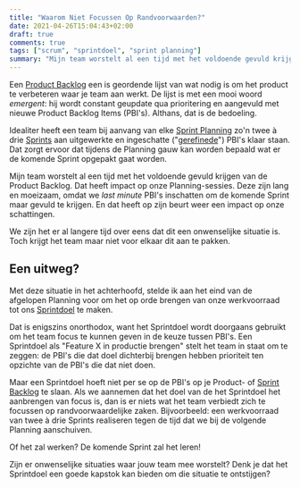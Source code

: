 ```yaml
---
title: "Waarom Niet Focussen Op Randvoorwaarden?"
date: 2021-04-26T15:04:43+02:00
draft: true
comments: true
tags: ["scrum", "sprintdoel", "sprint planning"]
summary: "Mijn team worstelt al een tijd met het voldoende gevuld krijgen van de Product Backlog. Dat heeft impact op onze Planning-sessies. Deze zijn lang en moeizaam, omdat we *last minute* PBI's inschatten om de komende Sprint maar gevuld te krijgen. We zijn het er al langere tijd over eens dat dit een onwenselijke situatie is. Toch krijgt het team maar niet voor elkaar dit aan te pakken. Maar misschien heb ik een manier gevonden."
---
```


Een [Product Backlog](https://www.scrum.org/resources/what-is-a-product-backlog) een is geordende lijst van wat nodig is om het product te verbeteren waar je team aan werkt. De lijst is met een mooi woord *emergent*: hij wordt constant geupdate qua prioritering en aangevuld met nieuwe Product Backlog Items (PBI's). Althans, dat is de bedoeling.


Idealiter heeft een team bij aanvang van elke [Sprint Planning](https://www.scrum.org/resources/what-is-sprint-planning) zo'n twee à drie [Sprints](https://www.scrum.org/resources/what-is-a-sprint-in-scrum) aan uitgewerkte en ingeschatte ("[gerefinede](https://www.scrum.org/resources/blog/product-backlog-refinement-explained-13)") PBI's klaar staan. Dat zorgt ervoor dat tijdens de Planning gauw kan worden bepaald wat er de komende Sprint opgepakt gaat worden.


Mijn team worstelt al een tijd met het voldoende gevuld krijgen van de Product Backlog. Dat heeft impact op onze Planning-sessies. Deze zijn lang en moeizaam, omdat we *last minute* PBI's inschatten om de komende Sprint maar gevuld te krijgen. En dat heeft op zijn beurt weer een impact op onze schattingen.


We zijn het er al langere tijd over eens dat dit een onwenselijke situatie is. Toch krijgt het team maar niet voor elkaar dit aan te pakken. 


## Een uitweg?


Met deze situatie in het achterhoofd, stelde ik aan het eind van de afgelopen Planning voor om het op orde brengen van onze werkvoorraad tot ons [Sprintdoel](https://www.scrum.org/resources/blog/11-advantages-using-sprint-goal) te maken. 


Dat is enigszins onorthodox, want het Sprintdoel wordt doorgaans gebruikt om het team focus te kunnen geven in de keuze tussen PBI's. Een Sprintdoel als "Feature X in productie brengen" stelt het team in staat om te zeggen: de PBI's die dat doel dichterbij brengen hebben prioriteit ten opzichte van de PBI's die dat niet doen. 


Maar een Sprintdoel hoeft niet per se op de PBI's op je Product- of [Sprint Backlog](https://www.scrum.org/resources/what-is-a-sprint-backlog) te slaan. Als we aannemen dat het doel van de het Sprintdoel het aanbrengen van focus is, dan is er niets wat het team verbiedt zich te focussen op randvoorwaardelijke zaken. Bijvoorbeeld: een werkvoorraad van twee à drie Sprints realiseren tegen de tijd dat we bij de volgende Planning aanschuiven.


Of het zal werken? De komende Sprint zal het leren!


Zijn er onwenselijke situaties waar jouw team mee worstelt? Denk je dat het Sprintdoel een goede kapstok kan bieden om die situatie te ontstijgen?

